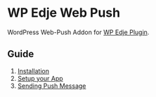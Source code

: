 # WP Edje Web Push

WordPress Web-Push Addon for [WP Edje Plugin](https://github.com/hrsetyono/edje/).

## Guide

1. [Installation](https://github.com/hrsetyono/wp-edje/wiki/Web-Push)
1. [Setup your App](https://github.com/hrsetyono/wp-edje/wiki/Setup-Your-App)
1. [Sending Push Message](https://github.com/hrsetyono/wp-edje/wiki/Sending-Push-Message)
